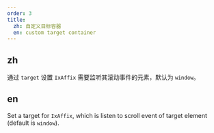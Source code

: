 ```yaml
---
order: 3
title:
  zh: 自定义目标容器
  en: custom target container
---
```


## zh

通过 `target` 设置 `IxAffix` 需要监听其滚动事件的元素，默认为 `window`。

## en

Set a target for `IxAffix`, which is listen to scroll event of target element (default is `window`).
